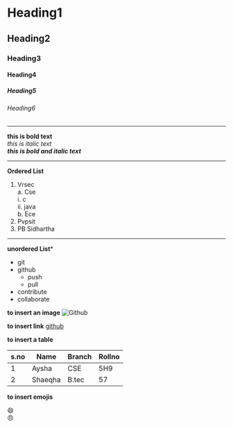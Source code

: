 # Heading1
## Heading2
### Heading3
#### Heading4
##### Heading5
###### Heading6

---------------------------------------------------------------------

**this is bold text**   
*this is italic text*  
***this is bold and italic text***

---------------------------------------------------------------------
**Ordered List**   

1. Vrsec   
 a. Cse    
  i. c    
  ii. java    
 b. Ece    
2. Pvpsit    
3. PB Sidhartha   

-------------------------------------------
**unordered List***
* git
* github
  - push
  - pull
* contribute
* collaborate

**to insert an image**
![Github](https://github.githubassets.com/images/modules/open_graph/github-mark.png)

**to insert link**
[github](https://www.google.com/imgres?imgurl=https%3A%2F%2Fgithub.githubassets.com%2Fimages%2Fmodules%2Fsite%2Fsocial-cards%2Fgithub-social.png&imgrefurl=https%3A%2F%2Fgithub.com%2F&tbnid=zpx7EyEgyodfKM&vet=12ahUKEwj0yezIh_juAhXNnksFHYqbDEkQMyghegUIARCSAg..i&docid=SZgkdCZ5k2vZ_M&w=1200&h=630&itg=1&q=github&ved=2ahUKEwj0yezIh_juAhXNnksFHYqbDEkQMyghegUIARCSAg)

**to insert a table**

|s.no|Name|Branch|Rollno|
|---|--|-------|------|
|1|Aysha|CSE|5H9|
|2|Shaeqha|B.tec|57|

**to insert emojis**

:smile:   
:angry:
